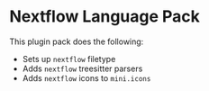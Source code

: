 # Nextflow Language Pack

This plugin pack does the following:

- Sets up `nextflow` filetype
- Adds `nextflow` treesitter parsers
- Adds `nextflow` icons to `mini.icons`
